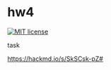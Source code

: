 # hw4

[![MIT license](https://img.shields.io/badge/license-MIT-blue.svg)](https://github.com/username/TemplateHW/blob/master/hw3/LICENSE)

task

https://hackmd.io/s/SkSCsk-pZ#
